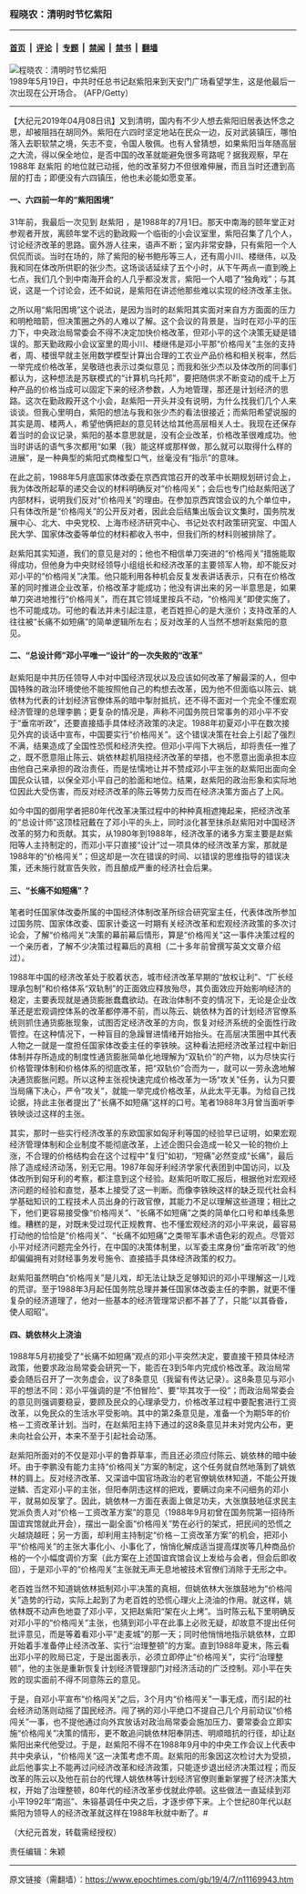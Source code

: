 ### 程晓农：清明时节忆紫阳

---

#### [首页](../../../..?n11169943) &nbsp;|&nbsp; [评论](../../../../../epoch-comment?n11169943) &nbsp;|&nbsp; [专题](../../../../../epoch-special?n11169943) &nbsp;|&nbsp; [禁闻](../../../../../epoch-news?n11169943) &nbsp;|&nbsp; [禁书](../../../../../books?n11169943) &nbsp;|&nbsp; [翻墙](https://github.com/gfw-breaker/nogfw/blob/master/README.md?n11169943)


<div><img alt="程晓农：清明时节忆紫阳" class="attachment-djy_600_400 size-djy_600_400 wp-post-image" src="https://i.epochtimes.com/assets/uploads/2019/04/GettyImages-959485452-600x400.jpg"/>
<div class="caption">
 1989年5月19日，中共时任总书记赵紫阳来到天安门广场看望学生，这是他最后一次出现在公开场合。    (AFP/Getty）
</div></div><hr/><div class="post_content" id="artbody" itemprop="articleBody">
 <!-- article content begin -->
 <p>
  【大纪元2019年04月08日讯】又到清明，国内有不少人想去紫阳旧居表达怀念之思，却被阻挡在胡同外。紫阳在六四时坚定地站在民众一边，反对武装镇压，哪怕落入去职软禁之境，矢志不变，令国人敬佩。也有人曾猜想，如果紫阳当年随高层之大流，得以保全地位，是否中国的改革就能避免很多弯路呢？据我观察，早在1988年
  <ok href="https://www.epochtimes.com/gb/tag/%E8%B5%B5%E7%B4%AB%E9%98%B3.html">
   赵紫阳
  </ok>
  的地位就已动摇，他的改革努力不但很难伸展，而且当时还遭到高层的打击；即便没有六四镇压，他也未必能如愿变革。
 </p>
 <h4>
  一、六四前一年的“紫阳困境”
 </h4>
 <p>
  31年前，我最后一次见到
  <ok href="https://www.epochtimes.com/gb/tag/%E8%B5%B5%E7%B4%AB%E9%98%B3.html">
   赵紫阳
  </ok>
  ，是1988年的7月1日。那天中南海的颐年堂正对参观者开放，离颐年堂不远的勤政殿一个临街的小会议室里，紫阳召集了几个人，讨论经济改革的思路。窗外游人往来，语声不断；室内非常安静，只有紫阳一个人侃侃而谈。当时在场的，除了紫阳的秘书鲍彤等三人，还有周小川、楼继伟，以及我和同在体改所供职的张少杰。这场谈话延续了五个小时，从下午两点一直到晚上七点，我们几个到中南海开会的人几乎都没发言，紫阳一个人唱了“独角戏”；与其说，这是一个讨论会，还不如说，是紫阳在讲述他那些难以实现的经济改革主张。
 </p>
 <p>
  之所以用“紫阳困境”这个说法，是因为当时的赵紫阳其实面对来自方方面面的压力和明枪暗箭，但决策圈之外的人难以了解。这个会议的背景是，当时在邓小平的压力下，中央政治局常委会不得不决定加快价格改革，但邓小平的这个决策无疑是错误的。那天勤政殿小会议室里的周小川、楼继伟是邓小平那“价格闯关”主张的支持者，周、楼很早就主张用数学模型计算出合理的工农业产品价格和相关税率，然后一举完成价格改革，吴敬琏也表示过类似意见；而我和张少杰以及体改所的同事们都认为，这种想法是苏联模式的“计算机乌托邦”，要把随供求不断变动的成千上万种产品的价格当成可以固定下来的经济参数，人为地管理，那还是计划经济的思路。这次在勤政殿开这个小会，赵紫阳一开头并没有说明，为什么找我们几个人来谈谈。但我心里明白，紫阳的想法与我和张少杰的看法很接近；而紫阳希望说服的其实是周、楼两人，希望他俩把赵的意见转达给其他高层相关人士。我现在还保存着当时的会议记录，紫阳的基本意思就是，没有企业改革，价格改革很难成功。他当时讲话的语气多次都用“如果（我）能这样或那样做，那么就可以取得什么样的进展”，是一种典型的紫阳式商榷型口气，丝毫没有“指示”的意味。
 </p>
 <p>
  在此之前，1988年5月底国家体改委在京西宾馆召开的改革中长期规划研讨会上，我为体改所起草的递交会议的材料明确反对“价格闯关”；会后也专门给赵紫阳送了内部材料，说明我们反对“价格闯关”的理由。在参加京西宾馆会议的九个单位中，只有体改所是“价格闯关”的公开反对者，因此会后结集出版会议文集时，国务院发展中心、北大、中央党校、上海市经济研究中心、书记处农村政策研究室、中国人民大学、国家体改委等单位的材料都收入书中，但我们所的材料则被排除了。
 </p>
 <p>
  赵紫阳其实知道，我们的意见是对的；他也不相信单刀突进的“价格闯关”措施能取得成功，但他身为中央财经领导小组组长和经济改革的主要领军人物，却不能反对邓小平的“价格闯关”决策。他只能利用各种机会反复发表讲话表示，只有在价格改革的同时推进企业改革，价格改革才能成功；他没有讲出来的另一半意思是，如果单刀突进地推行“价格闯关”，而在其它领域里按兵不动，“价格闯关”即使实施了，也不可能成功。可他的看法并未引起注意，老百姓担心的是大涨价；支持改革的人往往被“长痛不如短痛”的简单逻辑所左右；反对改革的人当然不想听赵紫阳的意见。
 </p>
 <h4>
  二、“总设计师”邓小平唯一“设计”的一次失败的“改革”
 </h4>
 <p>
  赵紫阳是中共历任领导人中对中国经济现状以及应该如何改革了解最深的人，但中国特殊的政治环境使他不能按照他自己的构想去改革，因为他不但面临以陈云、姚依林为代表的计划经济官僚体系的暗中掣肘抵抗，还不得不面对一个完全不懂宏观经济管理的总理李鹏；更复杂的情况是，声称不问国务院日常事务的邓小平不安于“垂帘听政”，还要直接插手具体经济政策的决定。1988年初夏邓小平在数次接见外宾的谈话中宣布，中国要实行“价格闯关”。这个错误决策在社会上引起了强烈不满，结果造成了全国性恐慌和经济失控。但邓小平闯下大祸后，却将责任一推了之，既不愿意阻止陈云、姚依林趁机阻挠经济改革的举措，也不愿意出面承担本应由他自己来承担的政治责任，而是怯懦地让并不赞成邓小平主张的赵紫阳出面向全国民众认错，以保全邓小平自己的脸面和地位。结果，赵紫阳的政治形象和实际地位因此大受伤害，而反对经济改革的陈云等势力反而在经济决策方面占了上风。
 </p>
 <p>
  如今中国的御用学者把80年代改革决策过程中的种种真相遮掩起来，把经济改革的“总设计师”这顶桂冠戴在了邓小平的头上，同时淡化甚至抹杀赵紫阳对中国经济改革的努力和贡献。其实，从1980年到1988年，经济改革的诸多方案主要是赵紫阳等人主持制定的，而邓小平只直接“设计”过一项具体的经济改革方案，那就是1988年的“价格闯关”；但这却是一次在错误的时间、以错误的思维指导的错误决策，还未施行就宣告失败，而且酿成严重的经济社会后果。
 </p>
 <h4>
  三、“长痛不如短痛”？
 </h4>
 <p>
  笔者时任国家体改委所属的中国经济体制改革所综合研究室主任，代表体改所参加过国务院、国家体改委、国家计委这一时期有关经济改革和宏观经济政策的多次讨论会，了解“价格闯关”决策的幕前幕后情形，算是“价格闯关”这一事件决策过程的一个亲历者，了解不少决策过程幕后的真相（二十多年前曾撰写英文文章介绍过）。
 </p>
 <p>
  1988年中国的经济改革处于胶着状态，城市经济改革早期的“放权让利”、“厂长经理承包制”和价格体系“双轨制”的正面效应释放殆尽，其负面效应开始影响经济的稳定，主要表现就是通货膨胀蠢蠢欲动。在政治体制不变的情况下，无论是企业改革还是宏观调控体系的改革都停滞不前，而以陈云、姚依林为首的计划经济官僚系统则抓住通货膨胀现象，试图否定经济改革的方向，恢复对经济系统的全面性行政管控。在这种情况下，一种盲目的急躁冒进情绪开始抬头。在高层决策圈中其代表人物之一就是一度担任国家体改委主任的李铁映。这种看法把经济改革过程中新旧体制并存所造成的制度性通货膨胀简单化地理解为“双轨价”的产物，以为尽快实行价格管理体制和价格体系的彻底改革，把“双轨价”合而为一，就可以一劳永逸地解决通货膨胀问题。所以这种主张视快速完成价格改革为一场“攻关”任务，认为只要当局痛下决心，严令“攻关”，就能一举完成价格改革，从此太平无事。为给自己找论据，持此主张者提出了“长痛不如短痛”这样的口号。笔者1988年3月曾当面听李铁映谈过这样的主张。
 </p>
 <p>
  其实，那时一些实行经济改革的东欧国家如匈牙利等国的经验早已证明，如果宏观经济管理体制和企业制度不能彻底改革，上述企图只会造成一轮又一轮的物价上涨，不合理的价格结构会在这个过程中“复归”如初，“短痛”必然变成“长痛”，最后除了造成经济动荡，别无它用。1987年匈牙利经济学家代表团到中国访问，以及体改所到匈牙利的考察，都注意到这个经验。赵紫阳听取汇报后，根据他对宏观经济问题的经验和直觉，基本上接受了这一判断。而像李铁映这样的缺乏现代社会科学基础知识的工程技术人员出身的行政官僚，其能力不足以理解这些道理；相比之下，他们更容易接受像“价格闯关”、“长痛不如短痛”之类的简单化口号和单线条思维。糟糕的是，对既未受过现代正规教育、也不懂宏观经济的邓小平来说，最容易打动他的恰恰是“价格闯关”、“长痛不如短痛”之类带军事术语色彩的观点。尽管邓小平对经济问题完全外行，在中国的决策体制里，以军委主席身份“垂帘听政”的他却偏偏拥有对财经事务发号施令、直接插手具体经济政策的权力。
 </p>
 <p>
  赵紫阳虽然明白“价格闯关”是儿戏，却无法让缺乏足够知识的邓小平理解这一儿戏的荒谬。至于1988年3月起任国务院总理并兼任国家体改委主任的李鹏，就更不懂复杂的经济道理了，他对一些基本的经济管理常识都不甚了了，只能“以其昏昏，使人昭昭”。
 </p>
 <h4>
  四、姚依林火上浇油
 </h4>
 <p>
  1988年5月初接受了“长痛不如短痛”观点的邓小平突然决定，要直接干预具体经济政策，他要求政治局常委会研究一下，能否在3到5年内完成价格改革。政治局常委会随后召开了一次务虚会，议了8条意见（我留有传达记录）。这8条意见与邓小平的想法不同：邓小平强调的是“不怕冒险”、要“毕其攻于一役”；而政治局常委会的意见则强调要稳妥，要顾及民众的心理承受力，价格改革过程中要配套进行工资改革，以免民众的生活水平受影响。其中的第2条意见是，准备一个为期5年的价格－工资改革计划。当时，在赵紫阳主持下通过的这8条意见并未对党内公布，更未向社会公开，本来不至于引起社会动荡。
 </p>
 <p>
  赵紫阳所面对的不仅是邓小平的鲁莽草率，而且还必须应付陈云、姚依林的暗中破坏。由于李鹏没有能力主持“价格闯关”方案的制定，这个任务就自然地落到了姚依林的肩上。反对经济改革、又深谙中国官场政治的老官僚姚依林知道，不能公开拨逆鳞、否定邓小平的主张，但阳奉阴违这样的把戏，要瞒过向来不问细务的邓小平，就易如反掌了。因此，姚依林一方面在表面上做足功夫，大张旗鼓地征求民主党派负责人对“价格－工资改革方案”的意见（1988年9月初曾在国务院第一招待所国谊宾馆就此开会），摆出一副全面“价格闯关”势在必行的架式，把民间的恐慌之火越烧越旺；另一方面，却利用主持制定“价格－工资改革方案”的机会，把邓小平“价格闯关”的主张大事化小、小事化了，悄悄化解成适当提高煤炭等几种商品价格的一个小幅度调价方案（此方案在上述国谊宾馆会议上发给与会者，但会后即收回），于是邓小平的“价格闯关”主张就无声无息地被技术官僚们消除于无形之中。
 </p>
 <p>
  老百姓当然不知道姚依林抵制邓小平决策的真相，但姚依林大张旗鼓地为“价格闯关”造势的行动，实际上起到了为老百姓的恐慌心理火上浇油的作用。就这样，姚依林既不动声色地耍了邓小平，又把赵紫阳“架在火上烤”。当时陈云私下里明确反对邓小平的“价格闯关”主张，也猜到邓小平在此事上必败无疑，却故意不提出任何批评意见，而是等着看邓小平“走麦城”的那一天；同时他悄悄地指示姚依林，立即开始着手准备停止经济改革、实行“治理整顿”的方案。直到1988年夏末，陈云看出邓小平的败局已定，于是出面表示，必须立即停止“价格闯关”，实行“治理整顿”，他的主张是重新恢复计划经济管理部门对经济活动的广泛控制。邓小平在失败的现实面前不得不同意陈云的意见。
 </p>
 <p>
  于是，自邓小平宣布“价格闯关”之后，3个月内“价格闯关”一事无成，而引起的社会经济动荡则动摇了国民经济。闯了祸的邓小平绝口不提自己几个月前动议“价格闯关”一事，也不提他通过向外宾放话对政治局常委会施加压力、要常委会立即实施“价格闯关”决策的情形，更不敢追问姚依林阳奉阴违、明顺暗抗的行径，却让赵紫阳出来代他受过。于是，赵紫阳不得不在1988年9月中的中央工作会议上代表中共中央承认，“价格闯关”这一决策考虑不周。赵紫阳的形象因这次检讨大为受损，此后他事实上不能再过问经济改革和经济政策，只能逐步退出经济决策过程；而反改革的陈云以及他在前台的代理人姚依林等计划经济官僚则重新掌握了经济决策大权，开始了治理整顿，80年代的经济改革步伐就此停顿。这些做法一直延续到邓小平1992年“南巡”、朱镕基调任中央之后，才逐步停下来。上个世纪80年代以赵紫阳为领导人的经济改革就这样在1988年秋就中断了。#
 </p>
 <p>
  （大纪元首发，转载需经授权）
 </p>
 <p>
  责任编辑：朱颖
 </p>
 <!-- article content end -->
 <div id="below_article_ad">
 </div>
</div>


---

原文链接（需翻墙）：https://www.epochtimes.com/gb/19/4/7/n11169943.htm